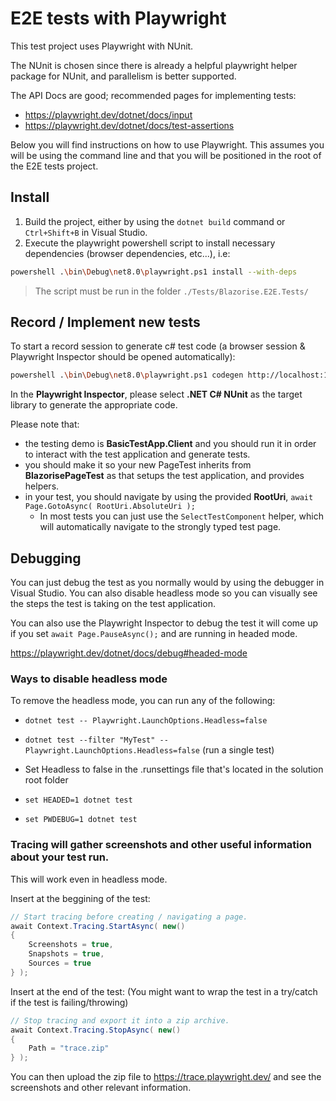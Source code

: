 # E2E tests with Playwright

This test project uses Playwright with NUnit.

The NUnit is chosen since there is already a helpful playwright helper package for NUnit, and parallelism is better supported.

The API Docs are good; recommended pages for implementing tests:

- https://playwright.dev/dotnet/docs/input
- https://playwright.dev/dotnet/docs/test-assertions

Below you will find instructions on how to use Playwright. This assumes you will be using the command line and that you will be positioned in the root of the E2E tests project.

## Install

1. Build the project, either by using the `dotnet build` command or `Ctrl+Shift+B` in Visual Studio.
2. Execute the playwright powershell script to install necessary dependencies (browser dependencies, etc...), i.e:

```bash
powershell .\bin\Debug\net8.0\playwright.ps1 install --with-deps
```

> The script must be run in the folder `./Tests/Blazorise.E2E.Tests/`

## Record / Implement new tests

To start a record session to generate c# test code (a browser session & Playwright Inspector should be opened automatically):

```bash
powershell .\bin\Debug\net8.0\playwright.ps1 codegen http://localhost:14696
```

In the **Playwright Inspector**, please select **.NET C# NUnit** as the target library to generate the appropriate code.

Please note that:

- the testing demo is **BasicTestApp.Client** and you should run it in order to interact with the test application and generate tests.
- you should make it so your new PageTest inherits from **BlazorisePageTest** as that setups the test application, and provides helpers.
- in your test, you should navigate by using the provided **RootUri**, `await Page.GotoAsync( RootUri.AbsoluteUri );`
  - In most tests you can just use the `SelectTestComponent` helper, which will automatically navigate to the strongly typed test page.


## Debugging

You can just debug the test as you normally would by using the debugger in Visual Studio. 
You can also disable headless mode so you can visually see the steps the test is taking on the test application.

You can also use the Playwright Inspector to debug the test it will come up if you set `await Page.PauseAsync();` and are running in headed mode.

https://playwright.dev/dotnet/docs/debug#headed-mode

### Ways to disable headless mode

To remove the headless mode, you can run any of the following:

- `dotnet test -- Playwright.LaunchOptions.Headless=false`
- `dotnet test --filter "MyTest" -- Playwright.LaunchOptions.Headless=false` (run a single test)
- Set Headless to false in the .runsettings file that's located in the solution root folder
- `set HEADED=1
dotnet test`

- `set PWDEBUG=1
dotnet test`

### Tracing will gather screenshots and other useful information about your test run.

This will work even in headless mode.

Insert at the beggining of the test:

```cs
// Start tracing before creating / navigating a page.
await Context.Tracing.StartAsync( new()
{
    Screenshots = true,
    Snapshots = true,
    Sources = true
} );
```

Insert at the end of the test: (You might want to wrap the test in a try/catch if the test is failing/throwing)

```cs
// Stop tracing and export it into a zip archive.
await Context.Tracing.StopAsync( new()
{
    Path = "trace.zip"
} );
```

You can then upload the zip file to https://trace.playwright.dev/ and see the screenshots and other relevant information.